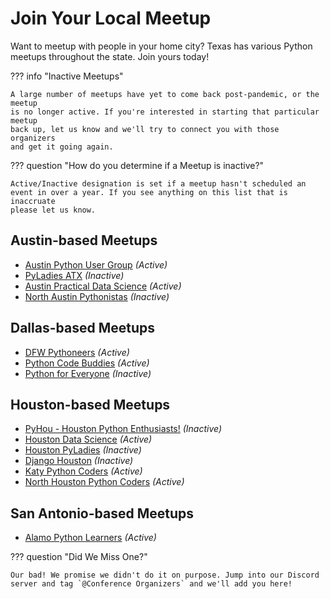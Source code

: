 # Join Your Local Meetup

Want to meetup with people in your home city? Texas has various Python meetups
throughout the state. Join yours today!

??? info "Inactive Meetups"

    A large number of meetups have yet to come back post-pandemic, or the meetup
    is no longer active. If you're interested in starting that particular meetup
    back up, let us know and we'll try to connect you with those organizers
    and get it going again. 

??? question "How do you determine if a Meetup is inactive?"

    Active/Inactive designation is set if a meetup hasn't scheduled an
    event in over a year. If you see anything on this list that is inaccruate
    please let us know.

## Austin-based Meetups

* [Austin Python User Group](https://www.meetup.com/austinpython/) _(Active)_
* [PyLadies ATX](https://www.meetup.com/pyladies-atx/) _(Inactive)_
* [Austin Practical Data Science](https://www.meetup.com/austin-practical-data-science/) _(Active)_
* [North Austin Pythonistas](https://www.meetup.com/north-austin-pythonistas/) _(Inactive)_

## Dallas-based Meetups

* [DFW Pythoneers](https://www.meetup.com/dfwpython/) _(Active)_
* [Python Code Buddies](https://www.meetup.com/pythonpracticegroup/) _(Active)_
* [Python for Everyone](https://www.meetup.com/python4e/) _(Inactive)_

## Houston-based Meetups

* [PyHou - Houston Python Enthusiasts!](https://www.meetup.com/python-14/) _(Inactive)_
* [Houston Data Science](https://www.meetup.com/houston-data-science/) _(Active)_
* [Houston PyLadies](https://www.meetup.com/houston_pyladies/) _(Inactive)_
* [Django Houston](https://www.meetup.com/django-houston/) _(Inactive)_
* [Katy Python Coders](https://www.meetup.com/katy-python-coders/) _(Active)_
* [North Houston Python Coders](https://www.meetup.com/north-houston-python-coders/) _(Active)_

## San Antonio-based Meetups

* [Alamo Python Learners](https://www.meetup.com/alamo-python-learners/) _(Active)_

??? question "Did We Miss One?"

    Our bad! We promise we didn't do it on purpose. Jump into our Discord server and tag `@Conference Organizers` and we'll add you here!
